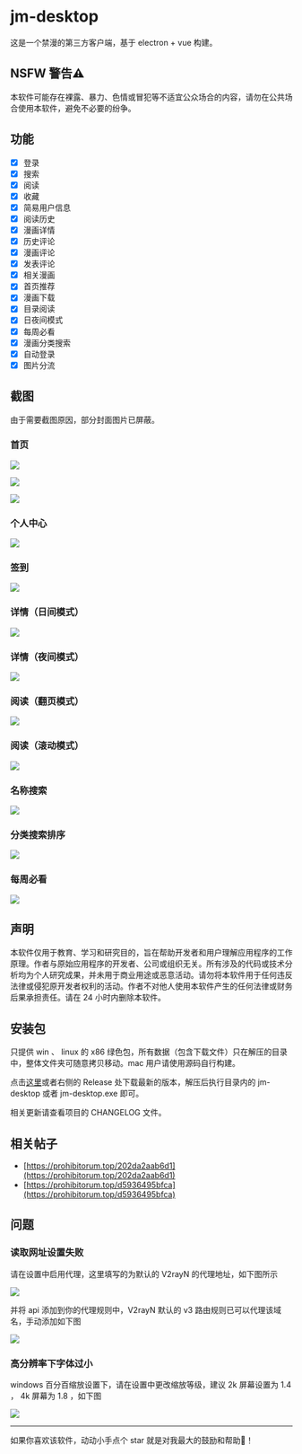 # jm-desktop

这是一个禁漫的第三方客户端，基于 electron + vue 构建。

## NSFW 警告⚠

本软件可能存在裸露、暴力、色情或冒犯等不适宜公众场合的内容，请勿在公共场合使用本软件，避免不必要的纷争。

## 功能

- [x] 登录
- [x] 搜索
- [x] 阅读
- [x] 收藏
- [x] 简易用户信息
- [x] 阅读历史
- [x] 漫画详情
- [x] 历史评论
- [x] 漫画评论
- [x] 发表评论
- [x] 相关漫画
- [x] 首页推荐
- [x] 漫画下载
- [x] 目录阅读
- [x] 日夜间模式
- [x] 每周必看
- [x] 漫画分类搜索
- [x] 自动登录
- [x] 图片分流

## 截图

由于需要截图原因，部分封面图片已屏蔽。

### 首页
![](./readme-assets/首页1.png)

![](./readme-assets/首页2.png)

![](./readme-assets/首页3.png)

### 个人中心

![](./readme-assets/个人中心.png)

### 签到

![](./readme-assets/签到页.png)

### 详情（日间模式）

![](./readme-assets/详情页（日间模式）.png)

### 详情（夜间模式）

![](./readme-assets/详情页（夜间模式）.png)

### 阅读（翻页模式）

![](./readme-assets/阅读（翻页模式）.png)

### 阅读（滚动模式）

![](./readme-assets/阅读（滚动模式）.png)

### 名称搜索

![](./readme-assets/搜索页.png)

### 分类搜索排序

![](./readme-assets/分类搜索.png)

### 每周必看

![](./readme-assets/每周必看.png)

## 声明

本软件仅用于教育、学习和研究目的，旨在帮助开发者和用户理解应用程序的工作原理。作者与原始应用程序的开发者、公司或组织无关。所有涉及的代码或技术分析均为个人研究成果，并未用于商业用途或恶意活动。请勿将本软件用于任何违反法律或侵犯原开发者权利的活动。作者不对他人使用本软件产生的任何法律或财务后果承担责任。请在 24 小时内删除本软件。

## 安装包

只提供 win 、 linux 的 x86 绿色包，所有数据（包含下载文件）只在解压的目录中，整体文件夹可随意拷贝移动。mac 用户请使用源码自行构建。

点击[这里](https://github.com/Dedicatus546/jm-desktop/releases)或者右侧的 Release 处下载最新的版本，解压后执行目录内的 jm-desktop 或者 jm-desktop.exe 即可。

相关更新请查看项目的 CHANGELOG 文件。

## 相关帖子

- [https://prohibitorum.top/202da2aab6d1](https://prohibitorum.top/202da2aab6d1)
- [https://prohibitorum.top/d5936495bfca](https://prohibitorum.top/d5936495bfca)

## 问题

### 读取网址设置失败

请在设置中启用代理，这里填写的为默认的 V2rayN 的代理地址，如下图所示

![](./readme-assets/启用代理.png)

并将 api 添加到你的代理规则中，V2rayN 默认的 v3 路由规则已可以代理该域名，手动添加如下图

![](./readme-assets/V2rayN添加代理.png)

### 高分辨率下字体过小

windows 百分百缩放设置下，请在设置中更改缩放等级，建议 2k 屏幕设置为 1.4 ， 4k 屏幕为 1.8 ，如下图

![](./readme-assets/设置缩放等级.png)

---

如果你喜欢该软件，动动小手点个 star 就是对我最大的鼓励和帮助🙇‍！